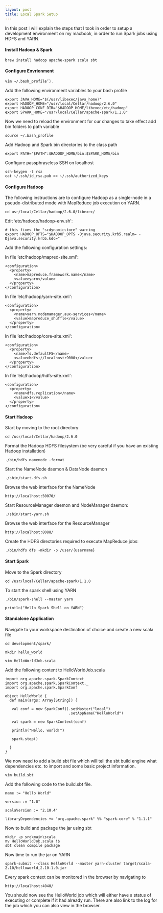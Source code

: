 ```yaml
---
layout: post
title: Local Spark Setup
---
```


In this post I will explain the steps that I took in order to setup a development environment on my macbook, in order to run Spark jobs using HDFS and YARN. 

#### Install Hadoop & Spark

```
brew install hadoop apache-spark scala sbt
```
#### Configure Envrionment
```
vim ~/.bash_profile’).
```
Add the following environment variables to your bash profile 

```
export JAVA_HOME="$(/usr/libexec/java_home)"
export HADOOP_HOME="/usr/local/Cellar/hadoop/2.6.0"
export HADOOP_CONF_DIR="$HADOOP_HOME/libexec/etc/hadoop"
export SPARK_HOME="/usr/local/Cellar/apache-spark/1.1.0"
```
Now we need to reload the environment for our changes to take effect
add bin folders to path variable

```
source ~/.bash_profile
```
Add Hadoop and Spark bin directories to the class path

```
export PATH="$PATH":$HADOOP_HOME/bin:$SPARK_HOME/bin
```
Configure passphraseless SSH on localhost

```
ssh-keygen -t rsa
cat ~/.ssh/id_rsa.pub >> ~/.ssh/authorized_keys
```

#### Configure Hadoop

The following instructions are to configure Hadoop as a single-node in a pseudo-distributed mode with MapReduce job execution on YARN.

```
cd usr/local/Cellar/hadoop/2.6.0/libexec/
```
Edit ‘etc/hadoop/hadoop-env.sh':

```
# this fixes the "scdynamicstore" warning
export HADOOP_OPTS="$HADOOP_OPTS -Djava.security.krb5.realm= -Djava.security.krb5.kdc="
```
Add the following configuration settings:

In file ‘etc/hadoop/mapred-site.xml':

```
<configuration>
  <property>
    <name>mapreduce.framework.name</name>
    <value>yarn</value>
  </property>
</configuration>
```

In file ‘etc/hadoop/yarn-site.xml':

```
<configuration>
  <property>
    <name>yarn.nodemanager.aux-services</name>
    <value>mapreduce_shuffle</value>
  </property>
</configuration>
```

In file ‘etc/hadoop/core-site.xml':

```
<configuration>
  <property>
    <name>fs.defaultFS</name>
    <value>hdfs://localhost:9000</value>
  </property>
</configuration>
```
In file ‘etc/hadoop/hdfs-site.xml':

```
<configuration>
  <property>
    <name>dfs.replication</name>
    <value>1</value>
  </property>
</configuration>
```


#### Start Hadoop

Start by moving to the root directory

```
cd /usr/local/Cellar/hadoop/2.6.0
```

Format the Hadoop HDFS filesystem (be very careful if you have an existing Hadoop installation)

```
./bin/hdfs namenode -format
```

Start the NameNode daemon & DataNode daemon

```
./sbin/start-dfs.sh
```

Browse the web interface for the NameNode

```
http://localhost:50070/
```

Start ResourceManager daemon and NodeManager daemon:

```
./sbin/start-yarn.sh
```

Browse the web interface for the ResourceManager

```
http://localhost:8088/
```

Create the HDFS directories required to execute MapReduce jobs:

```
./bin/hdfs dfs -mkdir -p /user/{username}
```

#### Start Spark 

Move to the Spark directory

```
cd /usr/local/Cellar/apache-spark/1.1.0
```
To start the spark shell using YARN 

```
./bin/spark-shell --master yarn

println("Hello Spark Shell on YARN")
```

#### Standalone Application

Navigate to your workspace destination of choice and create a new scala file 

```
cd development/spark/

mkdir hello_world

vim HelloWorldJob.scala
```

Add the following content to HelloWorldJob.scala

```
import org.apache.spark.SparkContext
import org.apache.spark.SparkContext._
import org.apache.spark.SparkConf
 
object HelloWorld {
  def main(args: Array[String]) {
 
   val conf = new SparkConf().setMaster("local")
                             .setAppName("HelloWorld")
                             
   val spark = new SparkContext(conf)
 
   println("Hello, world!")
 
   spark.stop()
 
  }
}
```
We now need to add a build sbt file which will tell the sbt build engine what dependencies etc. to import and some basic project information.

```
vim build.sbt
```
Add the following code to the build.sbt file.

```
name := "Hello World"

version := "1.0"

scalaVersion := "2.10.4"

libraryDependencies += "org.apache.spark" %% "spark-core" % "1.1.1"
```
Now to build and package the jar using sbt

```
mkdir -p src\main\scala
mv HelloWorldJob.scala !$ 
sbt clean compile package
```
Now time to run the jar on YARN 

```
spark-submit --class HelloWorld --master yarn-cluster target/scala-2.10/helloworld_2.10-1.0.jar
```
Every spark context can be monitored in the browser by navigating to 

```
http://localhost:4040/
```
You should now see the HelloWorld job which will either have a status of executing or complete if it had already run. There are also link to the log for the job which you can also view in the browser. 

